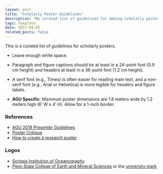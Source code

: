 ```yaml
---
layout: post
title: "Scholarly Poster Guidelines"
description: "My curated list of guidelines for making scholarly posters"
tags: Template
date: 2021-09-03
related_posts: false
---
```


This is a curated list of guidelines for scholarly posters.

- Leave enough white space.

- Paragraph and figure captions should be at least in a 24-point font (0.9 cm height) and headers at least in a 36-point font (1.2 cm height).
- A serif font (e.g., Times) is often easier for reading main text, and a non-serif font (e.g., Arial or Helvetica) is more legible for headers and figure labels.
- **AGU Specific**: Maximum poster dimensions are 1.8 meters wide by 1.2 meters high (6′ W x 4′ H). Allow for a 1-inch border.

### References

- [AGU 2019 Presenter Guidelines](https://www.agu.org/Fall-Meeting-2019/Pages/Presenter-Guidelines)
- [Poster Critique](http://betterposters.blogspot.com/2011/04/critique-breast-cancer-inhibition.html)
- [How to create a research poster](https://guides.nyu.edu/posters)

### Logos

- [Scripps Institution of Oceanography](https://scripps.ucsd.edu/portal/employee-resources/scripps-oceanography-brand-guidelines)
- [Penn State College of Earth and Mineral Sciences](https://www.ems.psu.edu/resources-faculty-and-staff/marketing-and-communications) or the [university mark](https://www.ems.psu.edu/resources-faculty-and-staff/marketing-and-communications)

